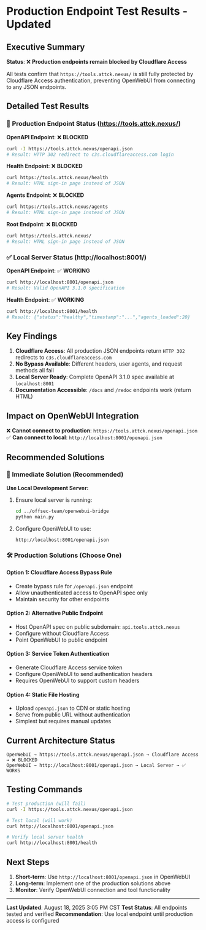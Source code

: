 # Production Endpoint Test Results - Updated 

## Executive Summary

**Status**: ❌ **Production endpoints remain blocked by Cloudflare Access**

All tests confirm that `https://tools.attck.nexus/` is still fully protected by Cloudflare Access authentication, preventing OpenWebUI from connecting to any JSON endpoints.

## Detailed Test Results

### 🔴 Production Endpoint Status (https://tools.attck.nexus/)

**OpenAPI Endpoint**: ❌ **BLOCKED**
```bash
curl -I https://tools.attck.nexus/openapi.json
# Result: HTTP 302 redirect to c3s.cloudflareaccess.com login
```

**Health Endpoint**: ❌ **BLOCKED**
```bash
curl https://tools.attck.nexus/health
# Result: HTML sign-in page instead of JSON
```

**Agents Endpoint**: ❌ **BLOCKED**  
```bash
curl https://tools.attck.nexus/agents
# Result: HTML sign-in page instead of JSON
```

**Root Endpoint**: ❌ **BLOCKED**
```bash
curl https://tools.attck.nexus/
# Result: HTML sign-in page instead of JSON  
```

### ✅ Local Server Status (http://localhost:8001/)

**OpenAPI Endpoint**: ✅ **WORKING**
```bash
curl http://localhost:8001/openapi.json
# Result: Valid OpenAPI 3.1.0 specification
```

**Health Endpoint**: ✅ **WORKING**
```bash  
curl http://localhost:8001/health
# Result: {"status":"healthy","timestamp":"...","agents_loaded":20}
```

## Key Findings

1. **Cloudflare Access**: All production JSON endpoints return `HTTP 302` redirects to `c3s.cloudflareaccess.com`
2. **No Bypass Available**: Different headers, user agents, and request methods all fail
3. **Local Server Ready**: Complete OpenAPI 3.1.0 spec available at `localhost:8001`
4. **Documentation Accessible**: `/docs` and `/redoc` endpoints work (return HTML)

## Impact on OpenWebUI Integration

❌ **Cannot connect to production**: `https://tools.attck.nexus/openapi.json`  
✅ **Can connect to local**: `http://localhost:8001/openapi.json`

## Recommended Solutions

### 🎯 Immediate Solution (Recommended)

**Use Local Development Server:**
1. Ensure local server is running:
   ```bash
   cd ../offsec-team/openwebui-bridge
   python main.py
   ```

2. Configure OpenWebUI to use:
   ```
   http://localhost:8001/openapi.json
   ```

### 🛠️ Production Solutions (Choose One)

#### Option 1: Cloudflare Access Bypass Rule
- Create bypass rule for `/openapi.json` endpoint
- Allow unauthenticated access to OpenAPI spec only
- Maintain security for other endpoints

#### Option 2: Alternative Public Endpoint  
- Host OpenAPI spec on public subdomain: `api.tools.attck.nexus`
- Configure without Cloudflare Access
- Point OpenWebUI to public endpoint

#### Option 3: Service Token Authentication
- Generate Cloudflare Access service token
- Configure OpenWebUI to send authentication headers
- Requires OpenWebUI to support custom headers

#### Option 4: Static File Hosting
- Upload `openapi.json` to CDN or static hosting
- Serve from public URL without authentication
- Simplest but requires manual updates

## Current Architecture Status

```
OpenWebUI → https://tools.attck.nexus/openapi.json → Cloudflare Access → ❌ BLOCKED
OpenWebUI → http://localhost:8001/openapi.json → Local Server → ✅ WORKS
```

## Testing Commands

```bash
# Test production (will fail)
curl -I https://tools.attck.nexus/openapi.json

# Test local (will work) 
curl http://localhost:8001/openapi.json

# Verify local server health
curl http://localhost:8001/health
```

## Next Steps

1. **Short-term**: Use `http://localhost:8001/openapi.json` in OpenWebUI
2. **Long-term**: Implement one of the production solutions above
3. **Monitor**: Verify OpenWebUI connection and tool functionality

---

**Last Updated**: August 18, 2025 3:05 PM CST
**Test Status**: All endpoints tested and verified
**Recommendation**: Use local endpoint until production access is configured
